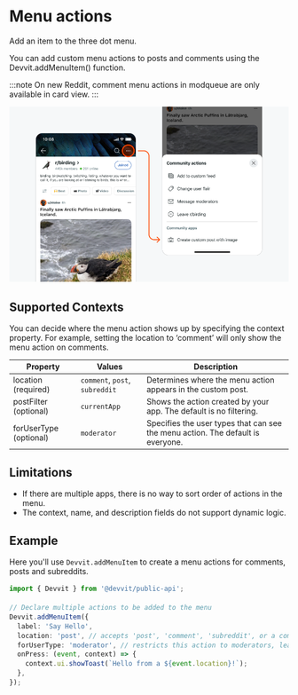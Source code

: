 # Menu actions

Add an item to the three dot menu.

You can add custom menu actions to posts and comments using the Devvit.addMenuItem() function.

:::note
On new Reddit, comment menu actions in modqueue are only available in card view.
:::

![Subreddit menu actions](../assets/capabilities/menu-actions/menu-actions-subreddit.png)

## Supported Contexts

You can decide where the menu action shows up by specifying the context property. For example, setting the location to ‘comment’ will only show the menu action on comments.

| Property               | Values                         | Description                                                                     |
| ---------------------- | ------------------------------ | ------------------------------------------------------------------------------- |
| location (required)    | `comment`, `post`, `subreddit` | Determines where the menu action appears in the custom post.                    |
| postFilter (optional)  | `currentApp`                   | Shows the action created by your app. The default is no filtering.              |
| forUserType (optional) | `moderator`                    | Specifies the user types that can see the menu action. The default is everyone. |

## Limitations

- If there are multiple apps, there is no way to sort order of actions in the menu.
- The context, name, and description fields do not support dynamic logic.

## Example

Here you'll use `Devvit.addMenuItem` to create a menu actions for comments, posts and subreddits.

```ts
import { Devvit } from '@devvit/public-api';

// Declare multiple actions to be added to the menu
Devvit.addMenuItem({
  label: 'Say Hello',
  location: 'post', // accepts 'post', 'comment', 'subreddit', or a combination as an array
  forUserType: 'moderator', // restricts this action to moderators, leave blank for any user
  onPress: (event, context) => {
    context.ui.showToast(`Hello from a ${event.location}!`);
  },
});
```
